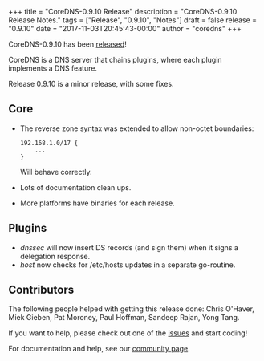 +++
title = "CoreDNS-0.9.10 Release"
description = "CoreDNS-0.9.10 Release Notes."
tags = ["Release", "0.9.10", "Notes"]
draft = false
release = "0.9.10"
date = "2017-11-03T20:45:43-00:00"
author = "coredns"
+++

CoreDNS-0.9.10 has been [released](https://github.com/inverse-inc/wireguard-go/dns/releases/tag/v0.9.10)!

CoreDNS is a DNS server that chains plugins, where each plugin implements a DNS feature.

Release 0.9.10 is a minor release, with some fixes.

## Core

* The reverse zone syntax was extended to allow non-octet boundaries:

   ~~~
   192.168.1.0/17 {
       ...
   }
   ~~~

   Will behave correctly.

* Lots of documentation clean ups.
* More platforms have binaries for each release.

## Plugins

* *dnssec* will now insert DS records (and sign them) when it signs a delegation response.
* *host* now checks for /etc/hosts updates in a separate go-routine.

## Contributors

The following people helped with getting this release done:
Chris O'Haver,
Miek Gieben,
Pat Moroney,
Paul Hoffman,
Sandeep Rajan,
Yong Tang.

If you want to help, please check out one of the [issues](https://github.com/inverse-inc/wireguard-go/dns/issues/)
and start coding!

For documentation and help, see our [community page](https://coredns.io/community/).
